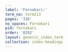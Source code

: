 ```yaml
---
label: 'Fornakari:'
term_no: term213
pages: '316'
no_spaces: Fornakari
pid: fornakari
order: '0292'
layout: generic_index_term
collection: index-headings
---
```

